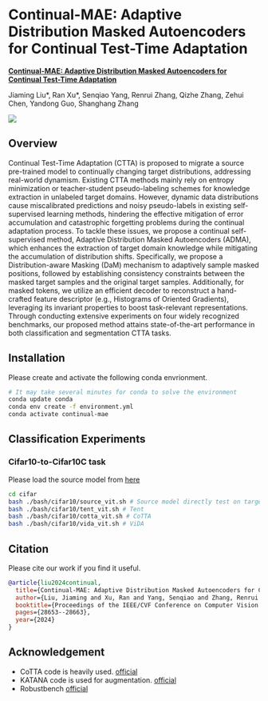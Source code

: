 # Continual-MAE: Adaptive Distribution Masked Autoencoders for Continual Test-Time Adaptation
[**Continual-MAE: Adaptive Distribution Masked Autoencoders for Continual Test-Time Adaptation**](https://openaccess.thecvf.com/content/CVPR2024/papers/Liu_Continual-MAE_Adaptive_Distribution_Masked_Autoencoders_for_Continual_Test-Time_Adaptation_CVPR_2024_paper.pdf)

Jiaming Liu*, Ran Xu*, Senqiao Yang, Renrui Zhang, Qizhe Zhang, Zehui Chen, Yandong Guo, Shanghang Zhang

<img src="figure/continual-ame.png"/>

## Overview

Continual Test-Time Adaptation (CTTA) is proposed to migrate a source pre-trained model to continually changing target distributions, addressing real-world dynamism. Existing CTTA methods mainly rely on entropy minimization or teacher-student pseudo-labeling schemes for knowledge extraction in unlabeled target domains. However, dynamic data distributions cause miscalibrated predictions and noisy pseudo-labels in existing self-supervised learning methods, hindering the effective mitigation of error accumulation and catastrophic forgetting problems during the continual adaptation process. To tackle these issues, we propose a continual self-supervised method, Adaptive Distribution Masked Autoencoders (ADMA), which enhances the extraction of target domain knowledge while mitigating the accumulation of distribution shifts. Specifically, we propose a Distribution-aware Masking (DaM) mechanism to adaptively sample masked positions, followed by establishing consistency constraints between the masked target samples and the original target samples. Additionally, for masked tokens, we utilize an efficient decoder to reconstruct a hand-crafted feature descriptor (e.g., Histograms of Oriented Gradients), leveraging its invariant properties to boost task-relevant representations. Through conducting extensive experiments on four widely recognized benchmarks, our proposed method attains state-of-the-art performance in both classification and segmentation CTTA tasks.

## Installation

Please create and activate the following conda envrionment. 
```bash
# It may take several minutes for conda to solve the environment
conda update conda
conda env create -f environment.yml
conda activate continual-mae 
```

## Classification Experiments

### Cifar10-to-Cifar10C task 
Please load the source model from [here](https://drive.google.com/file/d/1ID6UBs0wagptQe6B69czWAQtMPTKc_Gw/view?usp=sharing)

```bash
cd cifar
bash ./bash/cifar10/source_vit.sh # Source model directly test on target domain
bash ./bash/cifar10/tent_vit.sh # Tent 
bash ./bash/cifar10/cotta_vit.sh # CoTTA
bash ./bash/cifar10/vida_vit.sh # ViDA
```

## Citation
Please cite our work if you find it useful.
```bibtex
@article{liu2024continual,
  title={Continual-MAE: Adaptive Distribution Masked Autoencoders for Continual Test-Time Adaptation},
  author={Liu, Jiaming and Xu, Ran and Yang, Senqiao and Zhang, Renrui and Zhang, Qizhe and Chen, Zehui and Guo, Yandong and Zhang, Shanghang},
  booktitle={Proceedings of the IEEE/CVF Conference on Computer Vision and Pattern Recognition},
  pages={28653--28663},
  year={2024}
}
```

## Acknowledgement 
+ CoTTA code is heavily used. [official](https://github.com/qinenergy/cotta) 
+ KATANA code is used for augmentation. [official](https://github.com/giladcohen/KATANA) 
+ Robustbench [official](https://github.com/RobustBench/robustbench) 


